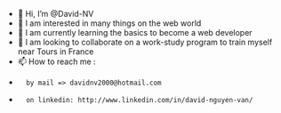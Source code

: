- 👋 Hi, I’m @David-NV
- 👀 I am interested in many things on the web world
- 🌱 I am currently learning the basics to become a web developer
- 💞️ I am looking to collaborate on a work-study program to train myself near Tours in France
- 📫 How to reach me :
-       by mail => davidnv2000@hotmail.com
-       on linkedin: http://www.linkedin.com/in/david-nguyen-van/

<!---
David-NV/David-NV is a ✨ special ✨ repository because its `README.md` (this file) appears on your GitHub profile.
You can click the Preview link to take a look at your changes.
--->
